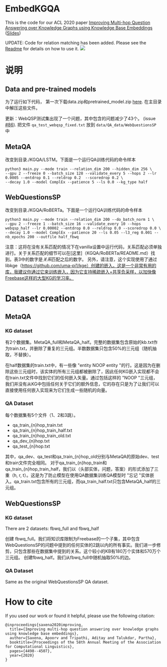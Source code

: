 # EmbedKGQA
This is the code for our ACL 2020 paper [Improving Multi-hop Question Answering over Knowledge Graphs using Knowledge Base Embeddings](https://malllabiisc.github.io/publications/papers/final_embedkgqa.pdf) ([Slides](https://slideslive.com/38929421/improving-multihop-question-answering-over-knowledge-graphs-using-knowledge-base-embeddings))

UPDATE: Code for relation matching has been added. Please see the [Readme](KGQA/RoBERTa/README.md) for details on how to use it.
![](model.png)

# 说明

## Data and pre-trained models

为了运行如下代码， 第一次下载data.zip和pretrained_model.zip [here](https://drive.google.com/drive/folders/1RlqGBMo45lTmWz9MUPTq-0KcjSd3ujxc?usp=sharing). 在主目录中解压这些文件。

更新：WebQSP测试集出现了一个问题，其中包含的问题减少了43个。 (issue [#86](https://github.com/malllabiisc/EmbedKGQA/issues/86)). 把文件 ``qa_test_webqsp_fixed.txt`` 放到 ``data/QA_data/WebQuestionsSP`` 中

## MetaQA

改变到目录./KGQA/LSTM。下面是一个运行QA训练代码的命令样本

```
python3 main.py --mode train --relation_dim 200 --hidden_dim 256 \
--gpu 2 --freeze 0 --batch_size 128 --validate_every 5 --hops 2 --lr 0.0005 --entdrop 0.1 --reldrop 0.2  --scoredrop 0.2 \
--decay 1.0 --model ComplEx --patience 5 --ls 0.0 --kg_type half
```

## WebQuestionsSP

改变到目录./KGQA/RoBERTa。下面是一个运行QA训练代码的命令样本

```
python3 main.py --mode train --relation_dim 200 --do_batch_norm 1 \
--gpu 2 --freeze 1 --batch_size 16 --validate_every 10 --hops webqsp_half --lr 0.00002 --entdrop 0.0 --reldrop 0.0 --scoredrop 0.0 \
--decay 1.0 --model ComplEx --patience 20 --ls 0.05 --l3_reg 0.001 --nb_epochs 200 --outfile half_fbwq
```
注意：这将在没有关系匹配的情况下在vanilla设置中运行代码，关系匹配必须单独进行。关于关系匹配的细节可以在[这里]（KGQA/RoBERTa/README.md）找到。表3中的数字是*关系*匹配之后的数字。
另外，请注意，这个实现使用了通过libkge（https://github.com/uma-pi1/kge）创建的嵌入。这是一个非常有用的库，我建议你通过它来训练嵌入，因为它支持稀疏嵌入+共享负采样，以加快像Freebase这样的大型KG的学习率。


# Dataset creation

## MetaQA

### KG dataset

有2个数据集。MetaQA_full和MetaQA_half。完整的数据集包含原始的kb.txt作为train.txt，并删除了重复的三元组。半数数据集只包含50%的三元组（随机抽取，不替换）。

在half数据集的train.txt中，有一些像 "entity NOOP entity "的行。这是因为在删除这些三元组时，该实体的所有三元组都被删除了，因此任何KG嵌入实现都不会在train.txt文件中找到它们的任何嵌入矢量。通过包括这样的 "NOOP "三元组，我们并没有从KG中包括任何关于它们的额外信息，它的存在只是为了让我们可以直接使用任何嵌入实现来为它们生成一些随机的向量。

### QA Dataset

每个数据集有5个文件（1、2和3跳）。
- qa_train_{n}hop_train.txt
- qa_train_{n}hop_train_half.txt
- qa_train_{n}hop_train_old.txt
- qa_dev_{n}hop.txt
- qa_test_{n}hop.txt

其中，qa_dev、qa_test和qa_train_{n}hop_old分别与MetaQA的原始dev、test和train文件完全相同。
对于qa_train_{n}hop_train和qa_train_{n}hop_train_half，我们以（头部实体，问题，答案）的形式添加了三重（h, r, t）。这是为了防止模型在使用QA数据集训练QA模型时 "忘记 "实体嵌入。qa_train.txt包含所有的三元组，而qa_train_half.txt只包含MetaQA_half的三元组。

## WebQuestionsSP

### KG dataset

There are 2 datasets: fbwq_full and fbwq_half

创建 fbwq_full。我们将知识库限制为Freebase的一个子集，其中包含WebQuestionsSP的问题中提到的任何实体的2跳以内的所有事实。我们进一步修剪，只包含那些在数据集中提到的关系。这个较小的KB有180万个实体和570万个三元组。
创建fbwq_half。我们从fbwq_full中随机抽取50%的边。

### QA Dataset

Same as the original WebQuestionsSP QA dataset.

# How to cite

If you used our work or found it helpful, please use the following citation:

```
@inproceedings{saxena2020improving,
  title={Improving multi-hop question answering over knowledge graphs using knowledge base embeddings},
  author={Saxena, Apoorv and Tripathi, Aditay and Talukdar, Partha},
  booktitle={Proceedings of the 58th Annual Meeting of the Association for Computational Linguistics},
  pages={4498--4507},
  year={2020}
}
```
